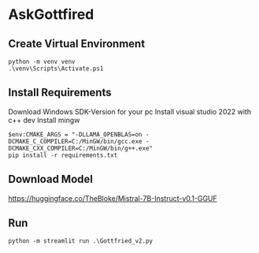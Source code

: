 # AskGottfired

## Create Virtual Environment
```
python -m venv venv
.\venv\Scripts\Activate.ps1
```

## Install Requirements

Download Windows SDK-Version for your pc
Install visual studio 2022 with c++ dev
Install mingw 




```
$env:CMAKE_ARGS = "-DLLAMA_OPENBLAS=on -DCMAKE_C_COMPILER=C:/MinGW/bin/gcc.exe -DCMAKE_CXX_COMPILER=C:/MinGW/bin/g++.exe"
pip install -r requirements.txt
```


## Download Model
https://huggingface.co/TheBloke/Mistral-7B-Instruct-v0.1-GGUF



## Run
```
python -m streamlit run .\Gottfried_v2.py
```